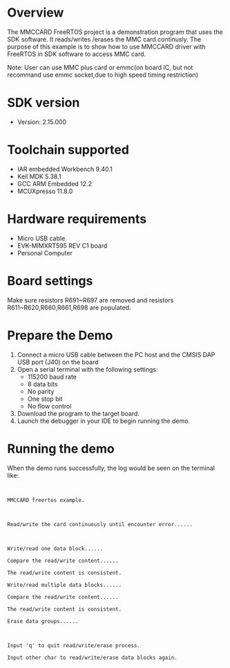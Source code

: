 Overview
========
The MMCCARD FreeRTOS project is a demonstration program that uses the SDK software. It reads/writes
/erases the MMC card continusly. The purpose of this example is to show how to use MMCCARD driver
with FreeRTOS in SDK software to access MMC card.

Note:
User can use MMC plus card or emmc(on board IC, but not recommand use emmc socket,due to high speed timing restriction)

SDK version
===========
- Version: 2.15.000

Toolchain supported
===================
- IAR embedded Workbench  9.40.1
- Keil MDK  5.38.1
- GCC ARM Embedded  12.2
- MCUXpresso  11.8.0

Hardware requirements
=====================
- Micro USB cable
- EVK-MIMXRT595 REV C1 board
- Personal Computer

Board settings
==============
Make sure resistors R691~R697 are removed and resistors R611~R620,R660,R661,R698 are populated.

Prepare the Demo
================
1.  Connect a micro USB cable between the PC host and the CMSIS DAP USB port (J40) on the board
2.  Open a serial terminal with the following settings:
    - 115200 baud rate
    - 8 data bits
    - No parity
    - One stop bit
    - No flow control
3.  Download the program to the target board.
4.  Launch the debugger in your IDE to begin running the demo.

Running the demo
================
When the demo runs successfully, the log would be seen on the terminal like:
~~~~~~~~~~~~~~~~~~~~~~~~~~~~~~~~~~~~~~~~~~~~~~~~~~~~~~~~~~~~~~~~~~~~~~~~~~~~~~~~~~


MMCCARD freertos example.



Read/write the card continuously until encounter error......



Write/read one data block......

Compare the read/write content......

The read/write content is consistent.

Write/read multiple data blocks......

Compare the read/write content......

The read/write content is consistent.

Erase data groups......



Input 'q' to quit read/write/erase process.

Input other char to read/write/erase data blocks again.


~~~~~~~~~~~~~~~~~~~~~~~~~~~~~~~~~~~~~~~~~~~~~~~~~~~~~~~~~~~~~~~~~~~~~~~~~~~~~~~~~~~~~
